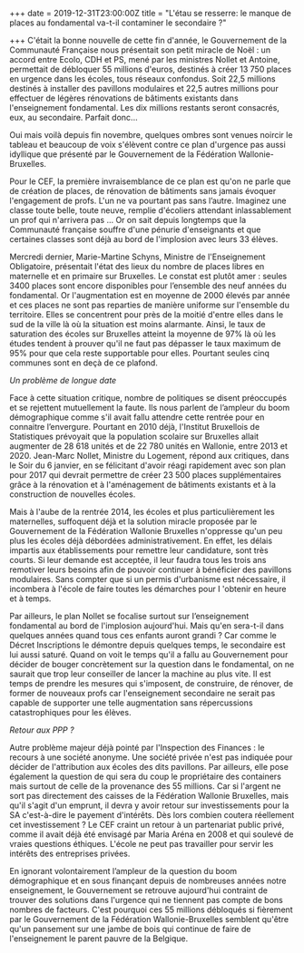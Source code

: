 +++
date = 2019-12-31T23:00:00Z
title = "L'étau se resserre: le manque de places au fondamental va-t-il contaminer le secondaire ?"

+++
C'était la bonne nouvelle de cette fin d'année, le Gouvernement de la Communauté Française nous présentait son petit miracle de Noël : un accord entre Ecolo, CDH et PS, mené par les ministres Nollet et Antoine, permettait de débloquer 55 millions d'euros, destinés à créer 13 750 places en urgence dans les écoles, tous réseaux confondus. Soit 22,5 millions destinés à installer des pavillons modulaires et 22,5 autres millions pour effectuer de légères rénovations de bâtiments existants dans l'enseignement fondamental. Les dix millions restants seront consacrés, eux, au secondaire. Parfait donc...

Oui mais voilà depuis fin novembre, quelques ombres sont venues noircir le tableau et beaucoup de voix s'élèvent contre ce plan d'urgence pas aussi idyllique que présenté par le Gouvernement de la Fédération Wallonie-Bruxelles.

Pour le CEF, la première invraisemblance de ce plan est qu'on ne parle que de création de places, de rénovation de bâtiments sans jamais évoquer l'engagement de profs. L'un ne va pourtant pas sans l’autre. Imaginez une classe toute belle, toute neuve, remplie d'écoliers attendant inlassablement un prof qui n'arrivera pas ... Or on sait depuis longtemps que la Communauté française souffre d'une pénurie d'enseignants et que certaines classes sont déjà au bord de l'implosion avec leurs 33 élèves.

Mercredi dernier, Marie-Martine Schyns, Ministre de l'Enseignement Obligatoire, présentait l'état des lieux du nombre de places libres en maternelle et en primaire sur Bruxelles. Le constat est plutôt amer : seules 3400 places sont encore disponibles pour l’ensemble des neuf années du fondamental. Or l'augmentation est en moyenne de 2000 élevés par année et ces places ne sont pas reparties de manière uniforme sur l'ensemble du territoire. Elles se concentrent pour près de la moitié d'entre elles dans le sud de la ville là où la situation est moins alarmante. Ainsi, le taux de saturation des écoles sur Bruxelles atteint la moyenne de 97% là où les études tendent à prouver qu'il ne faut pas dépasser le taux maximum de 95% pour que cela reste supportable pour elles. Pourtant seules cinq communes sont en deçà de ce plafond.

_Un problème de longue date_

Face à cette situation critique, nombre de politiques se disent préoccupés et se rejettent mutuellement la faute. Ils nous parlent de l’ampleur du boom démographique comme s'il avait fallu attendre cette rentrée pour en connaitre l’envergure. Pourtant en 2010 déjà, l'Institut Bruxellois de Statistiques prévoyait que la population scolaire sur Bruxelles allait augmenter de 28 618 unités et de 22 780 unités en Wallonie, entre 2013 et 2020. Jean-Marc Nollet, Ministre du Logement, répond aux critiques, dans le Soir du 6 janvier, en se félicitant d'avoir réagi rapidement avec son plan pour 2017 qui devrait permettre de créer 23 500 places supplémentaires grâce à la rénovation et à l'aménagement de bâtiments existants et à la construction de nouvelles écoles.

Mais à l'aube de la rentrée 2014, les écoles et plus particulièrement les maternelles, suffoquent déjà et la solution miracle proposée par le Gouvernement de la Fédération Wallonie Bruxelles n'oppresse qu'un peu plus les écoles déjà débordées administrativement. En effet, les délais impartis aux établissements pour remettre leur candidature, sont très courts. Si leur demande est acceptée, il leur faudra tous les trois ans remotiver leurs besoins afin de pouvoir continuer à bénéficier des pavillons modulaires. Sans compter que si un permis d'urbanisme est nécessaire, il incombera à l'école de faire toutes les démarches pour I 'obtenir en heure et à temps.

Par ailleurs, le plan Nollet se focalise surtout sur I’enseignement fondamental au bord de l'implosion aujourd'hui. Mais qu'en sera-t-il dans quelques années quand tous ces enfants auront grandi ? Car comme le Décret Inscriptions le démontre depuis quelques temps, le secondaire est lui aussi saturé. Quand on voit le temps qu'il a fallu au Gouvernement pour décider de bouger concrètement sur la question dans le fondamental, on ne saurait que trop leur conseiller de lancer la machine au plus vite. II est temps de prendre les mesures qui s'imposent, de construire, de rénover, de former de nouveaux profs car l'enseignement secondaire ne serait pas capable de supporter une telle augmentation sans répercussions catastrophiques pour les élèves.

_Retour aux PPP ?_

Autre problème majeur déjà pointé par l'Inspection des Finances : le recours à une société anonyme. Une société privée n'est pas indiquée pour décider de l'attribution aux écoles des dits pavillons. Par ailleurs, elle pose également la question de qui sera du coup le propriétaire des containers mais surtout de celle de la provenance des 55 millions. Car si l'argent ne sort pas directement des caisses de la Fédération Wallonie Bruxelles, mais qu'il s'agit d'un emprunt, il devra y avoir retour sur investissements pour la SA c'est-à-dire le payement d'intérêts. Dès lors combien coutera réellement cet investissement ? Le CEF craint un retour à un partenariat public privé, comme il avait déjà été envisagé par Maria Aréna en 2008 et qui soulevé de vraies questions éthiques. L'école ne peut pas travailler pour servir les intérêts des entreprises privées.

En ignorant volontairement l’ampleur de la question du boom démographique et en sous­ finançant depuis de nombreuses années notre enseignement, le Gouvernement se retrouve aujourd'hui contraint de trouver des solutions dans l'urgence qui ne tiennent pas compte de bons nombres de facteurs. C'est pourquoi ces 55 millions débloqués si fièrement par le Gouvernement de la Fédération Wallonie-Bruxelles semblent qu'être qu'un pansement sur une jambe de bois qui continue de faire de l'enseignement le parent pauvre de la Belgique.